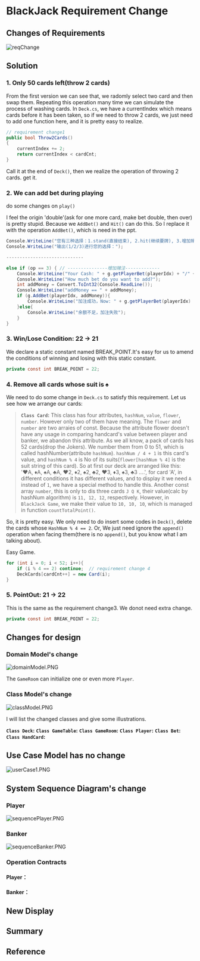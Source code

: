 # BlackJack Requirement Change

## Changes of Requirements

![reqChange](docs/pics/v2/reqChange.png)

## Solution

### 1. Only 50 cards left(throw 2 cards)

From the first version we can see that, we radomly select two card and then swap them. Repeating this operation many time we can simulate the process of washing cards. In `Deck.cs`, we have a currentIndex which means cards before it has been taken, so if we need to throw 2 cards, we just need to add one function here, and it is pretty easy to realize.

```c#
// requirement change1
public bool Throw2Cards()
{
    currentIndex += 2;
    return currentIndex < cardCnt;
}
```

Call it at the end of `Deck()`, then we realize the operation of throwing 2 cards. get it.

### 2. We can add bet during playing

do some changes on `play()`

I feel the origin 'double'(ask for one more card, make bet double, then over) is pretty stupid. Because we `AddBet()` and `Hit()` can do this. So I replace it with the operation `AddBet()`, which is need in the ppt.

```c#
Console.WriteLine("您有三种选择：1.stand(直接结束), 2.hit(继续要牌), 3.增加赌注.");
Console.WriteLine("输出(1/2/3)进行您的选择：");

-----------------------------

else if (op == 3) { // ---------------增加赌注-------------
    Console.WriteLine("Your Cash: " + g.getPlayerBet(playerIdx) + "/" + g.getPlayerMoney(playerIdx));
    Console.WriteLine("How much bet do you want to add?");
    int addMoney = Convert.ToInt32(Console.ReadLine());
    Console.WriteLine("addMoney == " + addMoney);
    if (g.AddBet(playerIdx, addMoney)){
        Console.WriteLine("加注成功，Now: " + g.getPlayerBet(playerIdx) + "/" + g.getPlayerMoney(playerIdx));
    }else{
        Console.WriteLine("余额不足，加注失败");
    }
}
```

### 3. Win/Lose Condition: 22 -> 21

We declare a static constant named BREAK_POINT.It's easy for us to amend the conditions of winning and losing with this static constant.

```c#
private const int BREAK_POINT = 22;
```

### 4. Remove all cards whose suit is ♠

We need to do some change in `Deck.cs` to satisfy this requirement. Let us see how we arrange our cards:

>**`Class Card`:** This class has four attributes, `hashNum`, `value`, `flower`, `number`. However only two of them have meaning. The `flower` and `number` are two arraies of const. Because the attribute flower doesn't have any usage in comparing handcard's value between player and banker, we abandon this attribute. As we all know, a pack of cards has 52 cards(drop the Jokers). We number them from 0 to 51, which is called hashNumber(attribute `hashNum`). `hashNum / 4 + 1` is this card's value, and `hashNum % 4` is No of its suits(`flower[hashNum % 4]` is the suit string of this card). So at first our deck are arranged like this: '♥A, ♦A, ♠A, ♣A, ♥2, ♦2, ♠2, ♣2, ♥3, ♦3, ♠3, ♣3 ....', for card 'A', in different conditions it has different values, and to display it we need `A` instead of `1`, we have a special method to handle this. Another const array `number`, this is only to dis three cards `J Q K`, their value(calc by hashNum algorithm) is `11, 12, 12`, respectively. However, in `BlackJack Game`, we make their value to `10, 10, 10`, which is managed in function `countTotalPoint()`.

So, it is pretty easy. We only need to do insert some codes in `Deck()`, delete the cards whose `HashNum % 4 == 2`. Or, We just need ignore the `append()` operation when facing them(there is no `append()`, but you know what I am talking about).

Easy Game.
```c#
for (int i = 0; i < 52; i++){
    if (i % 4 == 2) continue;  // requirement change 4
    DeckCards[cardCnt++] = new Card(i);
}
```

### 5. PointOut: 21 -> 22

This is the same as the requirement change3. We donot need extra change.

```c#
private const int BREAK_POINT = 22;
```

## Changes for  design

### Domain Model's change

![domainModel.PNG](docs/pics/v2/domainModel-2.0.PNG)

The `GameRoom` can initialize one or even more `Player`.

### Class Model's change

![classModel.PNG](docs/pics/v2/classModel-2.0.PNG)

I will list the changed classes and give some illustrations.

**`Class Deck`:**
**`Class GameTable`:**
**`Class GameRoom`:**
**`Class Player`:**
**`Class Bet`:**
**`Class HandCard`:**

## Use Case Model has no change

![userCase1.PNG](docs/pics/v2/userCase-2.0.PNG)

## System Sequence Diagram's change

### Player

![sequencePlayer.PNG](docs/pics/v2/sequencePlayer-2.0.PNG)

### Banker

![sequenceBanker.PNG](docs/pics/v2/sequenceBanker-2.0.PNG)

### Operation Contracts

#### Player：

#### Banker：

## New Display

## Summary

## Reference